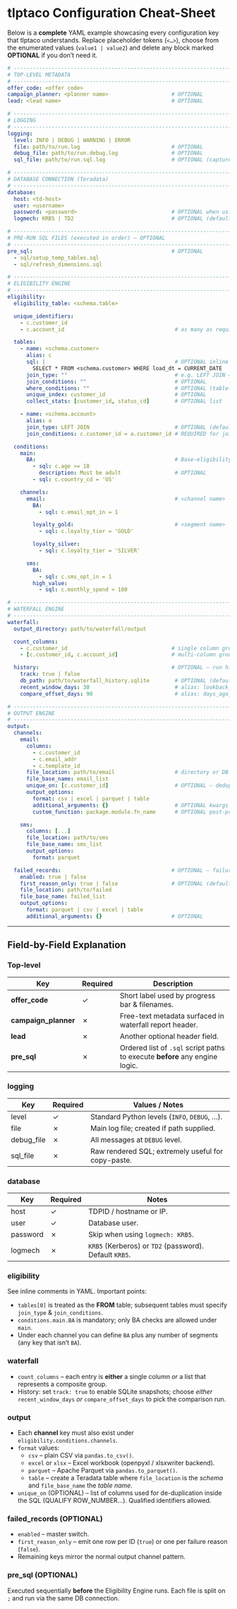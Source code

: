 # tlptaco Configuration Cheat-Sheet

Below is a **complete** YAML example showcasing every configuration key that
tlptaco understands.  Replace placeholder tokens (`<…>`), choose from the
enumerated values (`value1 | value2`) and delete any block marked **OPTIONAL**
if you don’t need it.

```yaml
# ---------------------------------------------------------------------------
# TOP-LEVEL METADATA
# ---------------------------------------------------------------------------
offer_code: <offer code>
campaign_planner: <planner name>                    # OPTIONAL
lead: <lead name>                                   # OPTIONAL

# ---------------------------------------------------------------------------
# LOGGING
# ---------------------------------------------------------------------------
logging:
  level: INFO | DEBUG | WARNING | ERROR
  file: path/to/run.log                             # OPTIONAL
  debug_file: path/to/run.debug.log                 # OPTIONAL
  sql_file: path/to/run.sql.log                     # OPTIONAL (captures rendered SQL)

# ---------------------------------------------------------------------------
# DATABASE CONNECTION (Teradata)
# ---------------------------------------------------------------------------
database:
  host: <td-host>
  user: <username>
  password: <password>                              # OPTIONAL when using KRB5
  logmech: KRB5 | TD2                               # OPTIONAL (defaults KRB5)

# ---------------------------------------------------------------------------
# PRE-RUN SQL FILES (executed in order) – OPTIONAL
# ---------------------------------------------------------------------------
pre_sql:                                            # OPTIONAL
  - sql/setup_temp_tables.sql
  - sql/refresh_dimensions.sql

# ---------------------------------------------------------------------------
# ELIGIBILITY ENGINE
# ---------------------------------------------------------------------------
eligibility:
  eligibility_table: <schema.table>

  unique_identifiers:
    - c.customer_id
    - c.account_id                                   # as many as required

  tables:
    - name: <schema.customer>
      alias: c
      sql: |                                         # OPTIONAL inline view
        SELECT * FROM <schema.customer> WHERE load_dt = CURRENT_DATE
      join_type: ""                                  # e.g. LEFT JOIN – OPTIONAL
      join_conditions: ""                            # OPTIONAL
      where_conditions: ""                           # OPTIONAL (table-level)
      unique_index: customer_id                      # OPTIONAL
      collect_stats: [customer_id, status_cd]        # OPTIONAL list

    - name: <schema.account>
      alias: a
      join_type: LEFT JOIN                           # OPTIONAL (defaults INNER)
      join_conditions: c.customer_id = a.customer_id # REQUIRED for joined tables

  conditions:
    main:
      BA:                                            # Base-eligibility checks
        - sql: c.age >= 18
          description: Must be adult                 # OPTIONAL
        - sql: c.country_cd = 'US'

    channels:
      email:                                         # <channel name>
        BA:
          - sql: c.email_opt_in = 1

        loyalty_gold:                                # <segment name>
          - sql: c.loyalty_tier = 'GOLD'

        loyalty_silver:
          - sql: c.loyalty_tier = 'SILVER'

      sms:
        BA:
          - sql: c.sms_opt_in = 1
        high_value:
          - sql: c.monthly_spend > 100

# ---------------------------------------------------------------------------
# WATERFALL ENGINE
# ---------------------------------------------------------------------------
waterfall:
  output_directory: path/to/waterfall/output

  count_columns:
    - c.customer_id                                 # single column group
    - [c.customer_id, c.account_id]                 # multi-column group

  history:                                          # OPTIONAL – run history
    track: true | false
    db_path: path/to/waterfall_history.sqlite        # OPTIONAL (default inside out dir)
    recent_window_days: 30                           # alias: lookback_days – OPTIONAL
    compare_offset_days: 90                          # alias: days_ago_to_compare – OPTIONAL

# ---------------------------------------------------------------------------
# OUTPUT ENGINE
# ---------------------------------------------------------------------------
output:
  channels:
    email:
      columns:
        - c.customer_id
        - c.email_addr
        - c.template_id
      file_location: path/to/email                   # directory or DB schema
      file_base_name: email_list
      unique_on: [c.customer_id]                     # OPTIONAL – dedupe keys
      output_options:
        format: csv | excel | parquet | table
        additional_arguments: {}                     # OPTIONAL kwargs to writer
        custom_function: package.module.fn_name      # OPTIONAL post-process hook

    sms:
      columns: [...]
      file_location: path/to/sms
      file_base_name: sms_list
      output_options:
        format: parquet

  failed_records:                                   # OPTIONAL – failure dump
    enabled: true | false
    first_reason_only: true | false                 # OPTIONAL (default false)
    file_location: path/to/failed
    file_base_name: failed_list
    output_options:
      format: parquet | csv | excel | table
      additional_arguments: {}                      # OPTIONAL
```

---

## Field-by-Field Explanation

### Top-level
| Key                | Required | Description |
|--------------------|----------|-------------|
| **offer_code**     | ✓        | Short label used by progress bar & filenames. |
| **campaign_planner** | ✗ | Free-text metadata surfaced in waterfall report header. |
| **lead**           | ✗ | Another optional header field. |
| **pre_sql**        | ✗ | Ordered list of `.sql` script paths to execute **before** any engine logic. |

### logging
| Key        | Required | Values / Notes |
|------------|----------|----------------|
| level      | ✓        | Standard Python levels (`INFO`, `DEBUG`, …). |
| file       | ✗        | Main log file; created if path supplied. |
| debug_file | ✗        | All messages at `DEBUG` level. |
| sql_file   | ✗        | Raw rendered SQL; extremely useful for copy-paste. |

### database
| Key       | Required | Notes |
|-----------|----------|-------|
| host      | ✓        | TDPID / hostname or IP. |
| user      | ✓        | Database user. |
| password  | ✗        | Skip when using `logmech: KRB5`. |
| logmech   | ✗        | `KRB5` (Kerberos) or `TD2` (password). Default `KRB5`. |

### eligibility
See inline comments in YAML.  Important points:
* `tables[0]` is treated as the **FROM** table; subsequent tables must specify
  `join_type` & `join_conditions`.
* `conditions.main.BA` is mandatory; only BA checks are allowed under `main`.
* Under each channel you can define `BA` plus any number of segments (any key
  that isn’t `BA`).

### waterfall
* `count_columns` – each entry is **either** a single column *or* a list that
  represents a composite group.
* History: set `track: true` to enable SQLite snapshots; choose *either*
  `recent_window_days` *or* `compare_offset_days` to pick the comparison run.

### output
* Each **channel** key must also exist under `eligibility.conditions.channels`.
* `format` values:
  * `csv` – plain CSV via `pandas.to_csv()`.
  * `excel` or `xlsx` – Excel workbook (openpyxl / xlsxwriter backend).
  * `parquet` – Apache Parquet via `pandas.to_parquet()`.
  * `table` – create a Teradata table where `file_location` is the *schema* and
    `file_base_name` the *table name*.
* `unique_on` (OPTIONAL) – list of columns used for de-duplication inside the
  SQL (QUALIFY ROW_NUMBER…).  Qualified identifiers allowed.

### failed_records (OPTIONAL)
* `enabled` – master switch.
* `first_reason_only` – emit one row per ID (`true`) or one per failure reason
  (`false`).
* Remaining keys mirror the normal output channel pattern.

### pre_sql (OPTIONAL)
Executed sequentially **before** the Eligibility Engine runs.  Each file is
split on `;` and run via the same DB connection.

